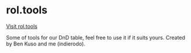 # rol.tools

[Visit rol.tools](https://rol.tools)

Some of tools for our DnD table, feel free to use it if it suits yours. Created by Ben Kuso and me (indierodo).

